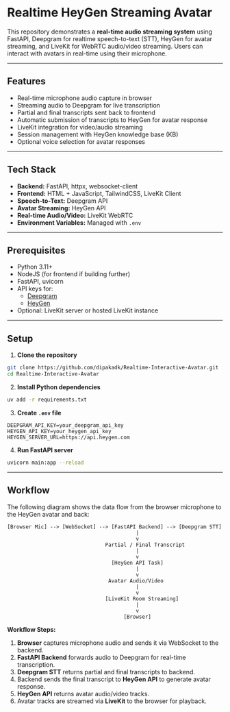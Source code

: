 # Realtime HeyGen Streaming Avatar

This repository demonstrates a **real-time audio streaming system** using FastAPI, Deepgram for realtime speech-to-text (STT), HeyGen for avatar streaming, and LiveKit for WebRTC audio/video streaming. Users can interact with avatars in real-time using their microphone.

---

## Features

- Real-time microphone audio capture in browser
- Streaming audio to Deepgram for live transcription
- Partial and final transcripts sent back to frontend
- Automatic submission of transcripts to HeyGen for avatar response
- LiveKit integration for video/audio streaming
- Session management with HeyGen knowledge base (KB)
- Optional voice selection for avatar responses

---

## Tech Stack

- **Backend:** FastAPI, httpx, websocket-client
- **Frontend:** HTML + JavaScript, TailwindCSS, LiveKit Client
- **Speech-to-Text:** Deepgram API
- **Avatar Streaming:** HeyGen API
- **Real-time Audio/Video:** LiveKit WebRTC
- **Environment Variables:** Managed with `.env`

---

## Prerequisites

- Python 3.11+
- NodeJS (for frontend if building further)
- FastAPI, uvicorn
- API keys for:
  - [Deepgram](https://developers.deepgram.com/)
  - [HeyGen](https://www.heygen.com/)
- Optional: LiveKit server or hosted LiveKit instance

---

## Setup

1. **Clone the repository**

```bash
git clone https://github.com/dipakadk/Realtime-Interactive-Avatar.git
cd Realtime-Interactive-Avatar
````

2. **Install Python dependencies**

```bash
uv add -r requirements.txt
```

3. **Create `.env` file**

```env
DEEPGRAM_API_KEY=your_deepgram_api_key
HEYGEN_API_KEY=your_heygen_api_key
HEYGEN_SERVER_URL=https://api.heygen.com
```

4. **Run FastAPI server**

```bash
uvicorn main:app --reload
```

---

## Workflow

The following diagram shows the data flow from the browser microphone to the HeyGen avatar and back:

```
[Browser Mic] --> [WebSocket] --> [FastAPI Backend] --> [Deepgram STT]
                                          |
                                          v
                                Partial / Final Transcript
                                          |
                                          v
                                  [HeyGen API Task]
                                          |
                                          v
                                 Avatar Audio/Video
                                          |
                                          v
                                [LiveKit Room Streaming]
                                          |
                                          v
                                      [Browser]
```

**Workflow Steps:**

1. **Browser** captures microphone audio and sends it via WebSocket to the backend.
2. **FastAPI Backend** forwards audio to Deepgram for real-time transcription.
3. **Deepgram STT** returns partial and final transcripts to backend.
4. Backend sends the final transcript to **HeyGen API** to generate avatar response.
5. **HeyGen API** returns avatar audio/video tracks.
6. Avatar tracks are streamed via **LiveKit** to the browser for playback.

